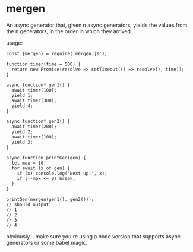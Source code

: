 # mergen

An async generator that, given n async generators, yields the values from the n generators, in the order in which they arrived.

usage:

```
const {mergen} = require('mergen.js');

function timer(time = 500) {
  return new Promise(resolve => setTimeout(() => resolve(), time));
}

async function* gen1() {
  await timer(100);
  yield 1;
  await timer(300);
  yield 4;
}

async function* gen2() {
  await timer(200);
  yield 2;
  await timer(100);
  yield 3;
}

async function printGen(gen) {
  let max = 10;
  for await (x of gen) {
    if (x) console.log('Next up:', x);
    if (--max <= 0) break;
  }
}

printGen(mergen(gen1(), gen2()));
// should output:
// 1
// 2
// 3
// 4
```

obviously... make sure you're using a node version that supports async generators or some babel magic.
